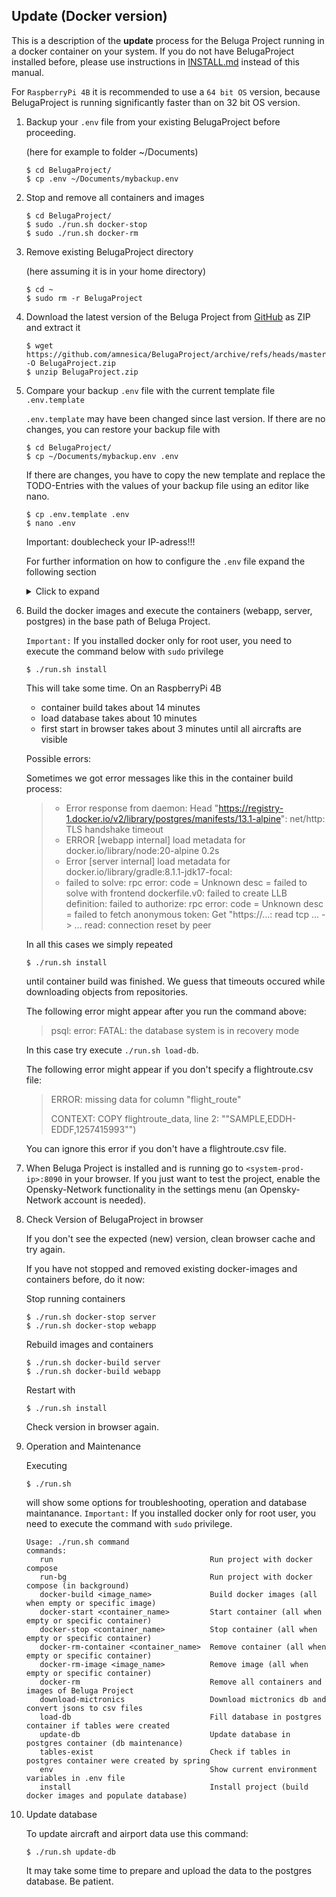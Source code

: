 ## Update (Docker version)

This is a description of the **update** process for the Beluga Project running in a docker container on your system. If you do not have BelugaProject installed before, please use instructions in [INSTALL.md](./INSTALL.md) instead of this manual.

For `RaspberryPi 4B` it is recommended to use a `64 bit OS` version, because BelugaProject is running significantly faster than on 32 bit OS version.

1. Backup your `.env` file from your existing BelugaProject before proceeding.

   (here for example to folder ~/Documents)
   ```
   $ cd BelugaProject/
   $ cp .env ~/Documents/mybackup.env
   ```

2. Stop and remove all containers and images
   ```
   $ cd BelugaProject/
   $ sudo ./run.sh docker-stop
   $ sudo ./run.sh docker-rm
   ```

3. Remove existing BelugaProject directory

   (here assuming it is in your home directory)
   ```
   $ cd ~
   $ sudo rm -r BelugaProject
   ```

4. Download the latest version of the Beluga Project from [GitHub](https://github.com/amnesica/BelugaProject) as ZIP and extract it

   ```
   $ wget https://github.com/amnesica/BelugaProject/archive/refs/heads/master.zip -O BelugaProject.zip
   $ unzip BelugaProject.zip
   ```

5. Compare your backup `.env` file with the current template file `.env.template`

   `.env.template` may have been changed since last version. If there are no changes, you can restore your backup file with
   ```
   $ cd BelugaProject/
   $ cp ~/Documents/mybackup.env .env
	```

	If there are changes, you have to copy the new template and replace the TODO-Entries with the values of your backup file using an editor like nano.
   ```
   $ cp .env.template .env
   $ nano .env
	```
	Important: doublecheck your IP-adress!!!

   For further information on how to configure the `.env` file expand the following section
   <details>
   <summary>Click to expand</summary>

   To be able to run the spring boot application you have to provide some information in the configuration file `.env` which is used when you run the application with docker.

   To configure the file use following instructions to replace the `TODO`s.

   When configuring multiple feeders the order of the entries in the following instructions is important. The first entries in `ipFeeder`, `typeFeeder`, `nameFeeder` and `colorFeeder` belong to the same feeder as well as the second and so on.

   ***

   **Please note**:
   If you miss to provide some information or forgot to replace some `TODO`s the application start may fail or some features will not work properly.

   When you have multiple entries seperated by a comma **do not use blank spaces** like "entry,␣entry".

   ***

   1. Set your **feeder location**. Replace the values with your antenna position coordinates. Later this will be the shown on the map with an antenna icon.

      ```
      latitudeLocation=54.1234
      longitudeLocation=8.1234
      ```

   2. Enter the **URLs** of your feeders with an json output seperated by comma (If you do not have a local feeder, just leave the value empty)

    - for AirSquitter use the URL `http://XXX.XXX.XXX.XX/aircraftlist.json`
    - for tar1090 use the URL `http://XXX.XXX.XXX.XX/tar1090/data/aircraft.json`
    - for adsbx use the URL `http://XXX.XXX.XXX.XX/adsbx/data/aircraft.json`
    - for fr24feeder (dump1090) use the URL `http://XXX.XXX.XXX.XX/dump1090/data/aircraft.json`
    - for dump1090-fa use the URL `http://XXX.XXX.XXX.XX/dump1090-fa/data/aircraft.json`

      ```
      ipFeeder=URL1,URL2
      ```

   3. Enter the **type** of your feeders. Currently supported: adsbx, airsquitter, dump1090-fa, fr24feeder (If you do not have a local feeder, just leave the value empty)

      ```
      typeFeeder=typeoffeeder1,typeoffeeder2
      ```

   4. Enter the **name** of your feeders seperated by comma. Name should be not too long to fit well in control elements (If you do not have a local feeder, just leave the value empty)

      ```
      nameFeeder=Name1,Name2
      ```

   5. Enter the **color** of your feeders seperated by comma. This color is used later in statistical views (if you do not have a local feeder, set `colorFeeder=red` (valid color is needed here!)

      ```
      colorFeeder=red, blue
      ```

   6. Enter the **amount** of your feeders. This value must match with the amount of feeder configuration entries (If you do not have a local feeder set `amountFeeder=1`)

      ```
      amountFeeder=2
      ```

   7. Production URL for the frontend (`PROD_BASE_URL_WEBAPP`): Enter the URL of your productive systems ip address (for a simple test you can use `localhost`)

   8. Database password (`SPRING_DATASOURCE_PASSWORD`): Set password for the database `belugaDb`

   9. Opensky-Credentials: (**Optional**) Replace `TODO`s with your opensky network credentials. If you do not provide credentials this function will be disabled

   10. Search engine URL to search for aircraft pictures when planespotters.net does not find results (default is startpage): (**Optional**) Replace given URL with a new one. Important: `<PLACEHOLDER>` is required, because it will be replaced with registration or hex

   11. Add your API-Keys for additional maps (**Optional**)
      ```
      GEOAPIFY_API_KEY=
      CESIUM_ION_DEFAULTACCESSTOKEN=
      CESIUM_GOOGLEMAPS_API_KEY=
      ```
      (without these API-Keys you cannot see all availible maps in settings)
    </details>


6. Build the docker images and execute the containers (webapp, server, postgres) in the base path of Beluga Project.

   `Important:` If you installed docker only for root user, you need to execute the command below with `sudo` privilege

   ```
   $ ./run.sh install
   ```

   This will take some time. On an RaspberryPi 4B

    - container build takes about 14 minutes
    - load database takes about 10 minutes
    - first start in browser takes about 3 minutes until all aircrafts are visible

   Possible errors:

   Sometimes we got error messages like this in the container build process:

   > - Error response from daemon: Head "https://registry-1.docker.io/v2/library/postgres/manifests/13.1-alpine": net/http: TLS handshake timeout
   > - ERROR [webapp internal] load metadata for docker.io/library/node:20-alpine                                     0.2s
   > - Error [server internal] load metadata for docker.io/library/gradle:8.1.1-jdk17-focal:
   > - failed to solve: rpc error: code = Unknown desc = failed to solve with frontend dockerfile.v0: failed to create LLB definition: failed to authorize: rpc error: code = Unknown desc = failed to fetch anonymous token: Get "https://...: read tcp ... -> ... read: connection reset by peer

   In all this cases we simply repeated 
   ```
   $ ./run.sh install
   ```
   until container build was finished. We guess that timeouts occured while downloading objects from repositories. 

   The following error might appear after you run the command above:

   > psql: error: FATAL: the database system is in recovery mode

   In this case try execute `./run.sh load-db`.

   The following error might appear if you don't specify a flightroute.csv file:

   > ERROR: missing data for column "flight_route"
   >
   > CONTEXT: COPY flightroute_data, line 2: ""SAMPLE,EDDH-EDDF,1257415993"")

   You can ignore this error if you don't have a flightroute.csv file.

7. When Beluga Project is installed and is running go to `<system-prod-ip>:8090` in your browser. If you just want to test the project, enable the Opensky-Network functionality in the settings menu (an Opensky-Network account is needed).

8. Check Version of BelugaProject in browser

	If you don't see the expected (new) version, clean browser cache and try again.

   If you have not stopped and removed existing docker-images and containers before, do it now:

	Stop running containers
   ```
   $ ./run.sh docker-stop server
   $ ./run.sh docker-stop webapp
   ```
	
	Rebuild images and containers
   ```
   $ ./run.sh docker-build server
   $ ./run.sh docker-build webapp
   ```

	Restart with
   ```
   $ ./run.sh install
   ```
	
	Check version in browser again. 
   
9. Operation and Maintenance

   Executing 
   ```
   $ ./run.sh
   ```
   will show some options for troubleshooting, operation and database maintanance. `Important:` If you installed docker only for root user, you need to execute the command with `sudo` privilege.
   ```
   Usage: ./run.sh command
   commands:
      run                                   Run project with docker compose
      run-bg                                Run project with docker compose (in background)
      docker-build <image_name>             Build docker images (all when empty or specific image)
      docker-start <container_name>         Start container (all when empty or specific container)
      docker-stop <container_name>          Stop container (all when empty or specific container)
      docker-rm-container <container_name>  Remove container (all when empty or specific container)
      docker-rm-image <image_name>          Remove image (all when empty or specific container)
      docker-rm                             Remove all containers and images of Beluga Project
      download-mictronics                   Download mictronics db and convert jsons to csv files
      load-db                               Fill database in postgres container if tables were created
      update-db                             Update database in postgres container (db maintenance)
      tables-exist                          Check if tables in postgres container were created by spring
      env                                   Show current environment variables in .env file
      install                               Install project (build docker images and populate database)
   ```

10. Update database

      To update aircraft and airport data use this command:
      ```
      $ ./run.sh update-db
      ```
      It may take some time to prepare and upload the data to the postgres database. Be patient.

   

